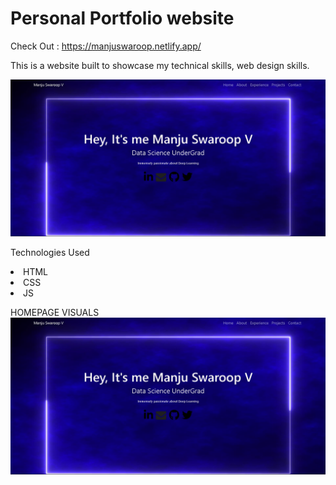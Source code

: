 # Personal Portfolio website
  Check Out : https://manjuswaroop.netlify.app/

This is a website built to showcase my technical skills, web design skills.

<img width="800" alt="image" src="https://github.com/manjuv03/Portfolio/blob/main/images/Portfolio%20UI.png">


Technologies Used 

<li>HTML
<li>CSS
<li>JS

  
HOMEPAGE VISUALS
<img width="800" alt="image" src="https://github.com/manjuv03/Portfolio/blob/main/images/Portfolio%20UI.png">
